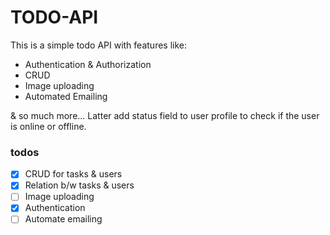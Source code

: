 # TODO-API
This is a simple todo API with features like:
- Authentication & Authorization
- CRUD
- Image uploading
- Automated Emailing

& so much more...
Latter add status field to user profile to check if the user is online or offline.

### todos
- [x] CRUD for tasks & users
- [x] Relation b/w tasks & users
- [ ] Image uploading
- [x] Authentication
- [ ] Automate emailing